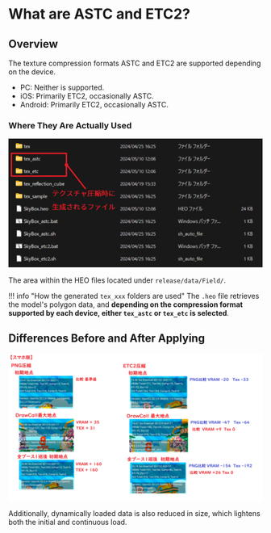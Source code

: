 # What are ASTC and ETC2?

## Overview

The texture compression formats ASTC and ETC2 are supported depending on the device.

- PC: Neither is supported.
- iOS: Primarily ETC2, occasionally ASTC.
- Android: Primarily ETC2, occasionally ASTC.

### Where They Are Actually Used

![AstcAndEtc200](img/AstcAndEtc200.jpg)

The area within the HEO files located under `release/data/Field/`.

!!! info "How the generated `tex_xxx` folders are used"
    The `.heo` file retrieves the model's polygon data, and **depending on the compression format supported by each device, either `tex_astc` or `tex_etc` is selected**.

## Differences Before and After Applying

![AstcAndEtc201](img/AstcAndEtc201.jpg)

Additionally, dynamically loaded data is also reduced in size, which lightens both the initial and continuous load.
